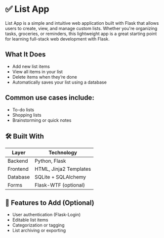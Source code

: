 # ✅ List App
List App is a simple and intuitive web application built with Flask that allows users to create, view, and manage custom lists. Whether you're organizing tasks, groceries, or reminders, this lightweight app is a great starting point for learning full-stack web development with Flask.

## What It Does
- Add new list items
- View all items in your list
- Delete items when they’re done
- Automatically saves your list using a database

## Common use cases include:
- To-do lists
- Shopping lists
- Brainstorming or quick notes

## 🛠 Built With
| Layer    | Technology             |
| -------- | ---------------------- |
| Backend  | Python, Flask          |
| Frontend | HTML, Jinja2 Templates |
| Database | SQLite + SQLAlchemy    |
| Forms    | Flask-WTF (optional)   |


## 🧩 Features to Add (Optional)
- User authentication (Flask-Login)
- Editable list items
- Categorization or tagging
- List archiving or exporting
